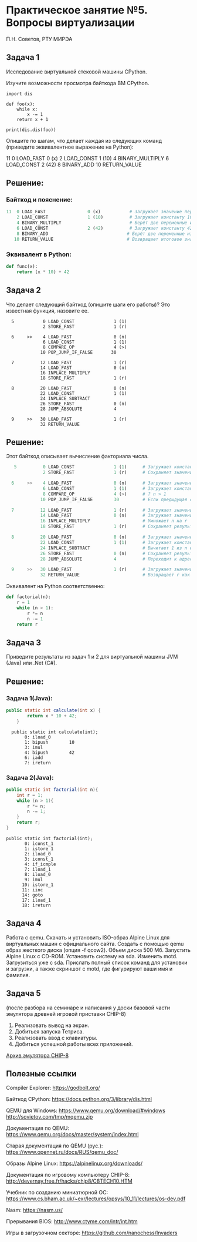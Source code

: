 # Практическое занятие №5. Вопросы виртуализации

П.Н. Советов, РТУ МИРЭА

## Задача 1

Исследование виртуальной стековой машины CPython.

Изучите возможности просмотра байткода ВМ CPython.

```
import dis

def foo(x):
    while x:
        x -= 1
    return x + 1

print(dis.dis(foo))
```

Опишите по шагам, что делает каждая из следующих команд (приведите эквивалентное выражение на Python):

 11           0 LOAD_FAST                0 (x)
              2 LOAD_CONST               1 (10)
              4 BINARY_MULTIPLY
              6 LOAD_CONST               2 (42)
              8 BINARY_ADD
             10 RETURN_VALUE

## Решение:
### Байткод и пояснение:
```Python
11  0 LOAD_FAST                0 (x)           # Загружает значение переменной x в стек
    2 LOAD_CONST               1 (10)          # Загружает константу 10 в стек
    4 BINARY_MULTIPLY                          # Берёт две переменные из вершина стека и перемножает их (умножает значение x на 10)
    6 LOAD_CONST               2 (42)          # Загружает константу 42  стек
    8 BINARY_ADD                              # Берёт две переменные из вершины стека(x * 10 и 42) и складывает их
   10 RETURN_VALUE                            # Возвращает итоговое значение
```
### Эквивалент в Python:
```Python
def func(x):
    return (x * 10) + 42
```
## Задача 2

Что делает следующий байткод (опишите шаги его работы)? Это известная функция, назовите ее.

```
  5           0 LOAD_CONST               1 (1)
              2 STORE_FAST               1 (r)

  6     >>    4 LOAD_FAST                0 (n)
              6 LOAD_CONST               1 (1)
              8 COMPARE_OP               4 (>)
             10 POP_JUMP_IF_FALSE       30

  7          12 LOAD_FAST                1 (r)
             14 LOAD_FAST                0 (n)
             16 INPLACE_MULTIPLY
             18 STORE_FAST               1 (r)

  8          20 LOAD_FAST                0 (n)
             22 LOAD_CONST               1 (1)
             24 INPLACE_SUBTRACT
             26 STORE_FAST               0 (n)
             28 JUMP_ABSOLUTE            4

  9     >>   30 LOAD_FAST                1 (r)
             32 RETURN_VALUE
```
## Решение:
Этот байткод описывает вычисление факториала числа.
```Python
   5          0 LOAD_CONST               1 (1)      # Загружает константу 1
              2 STORE_FAST               1 (r)      # Сохраняет значение 1 в переменную r

  6     >>    4 LOAD_FAST                0 (n)      # Загружает значение n
              6 LOAD_CONST               1 (1)      # Загружает константу 1
              8 COMPARE_OP               4 (>)      # ? n > 1
             10 POP_JUMP_IF_FALSE        30         # Если предыдущая строка false - переходит к адресу 30

  7          12 LOAD_FAST                1 (r)      # Загружает значение r
             14 LOAD_FAST                0 (n)      # Загружает значение n
             16 INPLACE_MULTIPLY                    # Умножает n на r
             18 STORE_FAST               1 (r)      # Сохраняет результат в r

  8          20 LOAD_FAST                0 (n)      # Загружает значение n
             22 LOAD_CONST               1 (1)      # Загружает константу 1
             24 INPLACE_SUBTRACT                    # Вычитает 1 из n и сохраняет обратно
             26 STORE_FAST               0 (n)      # Сохраняет результат обратно в n
             28 JUMP_ABSOLUTE            4          # Переходит к адресу 4

  9     >>   30 LOAD_FAST                1 (r)      # Загружает значение r (итоговый результат)
             32 RETURN_VALUE                        # Возвращает r как результат функции
```
Эквивалент на Python соответственно:
```python
def factorial(n):
    r = 1
    while (n > 1):
        r *= n
        n -= 1
    return r
```

## Задача 3

Приведите результаты из задач 1 и 2 для виртуальной машины JVM (Java) или .Net (C#).

## Решение:
### Задача 1(Java):
```Java
public static int calculate(int x) {
        return x * 10 + 42;
    }
```
```JVM
  public static int calculate(int);
       0: iload_0
       1: bipush        10
       3: imul
       4: bipush        42
       6: iadd
       7: ireturn
```
### Задача 2(Java):
```Java
public static int factorial(int n){
    int r = 1;
    while (n > 1){
        r *= n;
        n -= 1;
    }
    return r;
}
```
```JVM
public static int factorial(int);
       0: iconst_1
       1: istore_1
       2: iload_0
       3: iconst_1
       4: if_icmple     
       7: iload_1
       8: iload_0
       9: imul
      10: istore_1
      11: iinc          
      14: goto         
      17: iload_1
      18: ireturn
```
## Задача 4

Работа с qemu. Скачать и установить ISO-образ Alpine Linux для виртуальных машин с официального сайта.
Создать с помощью qemu образ жесткого диска (опция -f qcow2). Объем диска 500 Мб.
Запустить Alpine Linux с CD-ROM.
Установить систему на sda. Изменить motd.
Загрузиться уже с sda.
Прислать полный список команд для установки и загрузки, а также скриншот с motd, где фигурируют ваши имя и фамилия.

## Задача 5

(после разбора на семинаре и написания у доски базовой части эмулятора древней игровой приставки CHIP-8)

1. Реализовать вывод на экран.
2. Добиться запуска Тетриса.
3. Реализовать ввод с клавиатуры.
4. Добиться успешной работы всех приложений.

[Архив эмулятора CHIP-8](chip.zip)

## Полезные ссылки

Compiler Explorer: https://godbolt.org/

Байткод CPython: https://docs.python.org/3/library/dis.html

QEMU для Windows: https://www.qemu.org/download/#windows
http://sovietov.com/tmp/mqemu.zip

Документация по QEMU: https://www.qemu.org/docs/master/system/index.html

Старая документация по QEMU (рус.): https://www.opennet.ru/docs/RUS/qemu_doc/

Образы Alpine Linux: https://alpinelinux.org/downloads/

Документация по игровому компьютеру CHIP-8: http://devernay.free.fr/hacks/chip8/C8TECH10.HTM

Учебник по созданию миниатюрной ОС: https://www.cs.bham.ac.uk/~exr/lectures/opsys/10_11/lectures/os-dev.pdf

Nasm: https://nasm.us/

Прерывания BIOS: http://www.ctyme.com/intr/int.htm

Игры в загрузочном секторе: https://github.com/nanochess/Invaders
